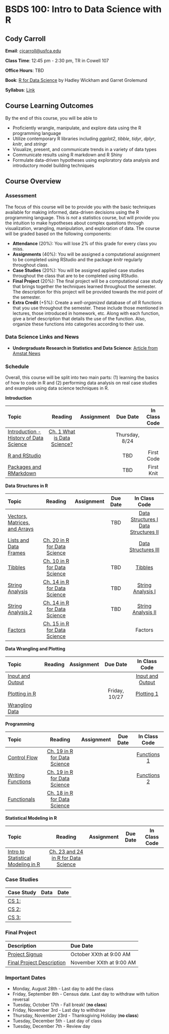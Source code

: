 # BSDS 100: Intro to Data Science with R

## Cody Carroll

**Email**: cjcarroll@usfca.edu

**Class Time**: 12:45 pm - 2:30 pm,	TR in Cowell 107

**Office Hours**: TBD

**Book**: [R for Data Science](http://r4ds.had.co.nz/index.html) by Hadley Wickham and Garret Grolemund

**Syllabus**: [Link]()

## Course Learning Outcomes

By the end of this course, you will be able to

- Proficiently wrangle, manipulate, and explore data using the R programming language
- Utilize contemporary R libraries including *ggplot2*, *tibble*, *tidyr*, *dplyr*, *knitr*, and *stringr*
- Visualize, present, and communicate trends in a variety of data types
- Communicate results using R markdown and R Shiny
- Formulate data-driven hypotheses using exploratory data analysis and introductory model building techniques

## Course Overview

### Assessment

The focus of this course will be to provide you with the basic techniques available for making informed, data-driven decisions using the R programming language. This is *not* a statistics course, but will provide you the intuition to make hypotheses about complex questions through visualization, wrangling, manipulation, and exploration of data. The course will be graded based on the following components:

- **Attendance** (20%): You will lose 2% of this grade for every class you miss.
- **Assignments** (40%): You will be assigned a computational assignment to be completed using RStudio and the package *knitr* regularly throughout class. 
- **Case Studies** (20%): You will be assigned applied case studies throughout the class that are to be completed using RStudio.
- **Final Project** (20%): The final project will be a computational case study that brings together the techniques learned throughout the semester. The description for this project will be provided towards the mid point of the semester.
- **Extra Credit** (+5%): Create a *well-organized* database of *all* R functions that you use throughout the semester. These include those mentioned in lectures, those introduced in homework, etc. Along with each function, give a brief description that details the use of the function. Also, organize these functions into categories according to their use.

### Data Science Links and News

- **Undergraduate Research in Statistics and Data Science**: [Article from Amstat News](http://magazine.amstat.org/blog/2017/09/01/undergraduateexpectations/)

### Schedule

Overall, this course will be split into two main parts: (1) learning the basics of how to code in R and (2) performing data analysis on real case studies and examples using data science techniques in R.


**Introduction**

| Topic | Reading | Assignment | Due Date | In Class Code |
 | :---  | :---:  | :---:  | :---:  | :---: |
 | [Introduction - History of Data Science]() | [Ch. 1 What is Data Science?](https://www.safaribooksonline.com/library/view/doing-data-science/9781449363871/ch01.html)|  | Thursday, 8/24| |
 | [R and RStudio]() | |  | TBD| First Code |
 | [Packages and RMarkdown]()  | | | TBD | First Knit |
  
  
 **Data Structures in R**
  
 | Topic | Reading | Assignment | Due Date | In Class Code |
  | :---  | :---:  | :---:  | :---:  | :---: |
  | [Vectors, Matrices, and Arrays]() | | | TBD | [Data Structures I]() [Data Structures II]()|
  | [Lists and Data Frames]() | [Ch. 20 in R for Data Science](http://r4ds.had.co.nz/vectors.html)| | | [Data Structures III]() |
  | [Tibbles](http://r4ds.had.co.nz/tibbles.html)| [Ch. 10 in R for Data Science](http://r4ds.had.co.nz/tibbles.html)|  | TBD | [Tibbles]() |
  | [String Analysis](http://r4ds.had.co.nz/strings.html)|[Ch. 14 in R for Data Science](http://r4ds.had.co.nz/strings.html) |  | TBD| [String Analysis I]()|
   | [String Analysis 2](http://r4ds.had.co.nz/strings.html)|[Ch. 14 in R for Data Science](http://r4ds.had.co.nz/strings.html) | | TBD | [String Analysis II]() |
  | [Factors](http://r4ds.had.co.nz/factors.html) | [Ch. 15 in R for Data Science](http://r4ds.had.co.nz/factors.html)| | | Factors |
  
  
  **Data Wrangling and Plotting**
  
   | Topic | Reading | Assignment | Due Date | In Class Code |
   | :---  | :---:  | :---:  | :---:  | :---: |
   | [Input and Output]() | | | | [Input and Output]() |
   | [Plotting in R]() | | | Friday, 10/27| [Plotting 1]()|
   | [Wrangling Data]() | | | |
   
 
 
 **Programming**
 
 | Topic | Reading | Assignment | Due Date | In Class Code |
 | :---  | :---:  | :---:  | :---:  | :---: |
 | [Control Flow]()|[Ch. 19 in R for Data Science](http://r4ds.had.co.nz/vectors.html) | | | [Functions 1]()|
 | [Writing Functions]()| [Ch. 19 in R for Data Science](http://r4ds.had.co.nz/vectors.html)| | | [Functions 2]()|
 | [Functionals]()| [Ch. 18 in R for Data Science](http://r4ds.had.co.nz/vectors.html)| | | 
 
 **Statistical Modeling in R**
 
 | Topic | Reading | Assignment | Due Date | In Class Code |
 | :---  | :---:  | :---:  | :---:  | :---: |
 | [Intro to Statistical Modeling in R]() | [Ch. 23 and 24 in R for Data Science](http://r4ds.had.co.nz) | | | 


### Case Studies
| Case Study | Data | Date |
|:--- | :---  | :---:  |
|[CS 1: ]() | | | 
|[CS 2: ]() | | |
|[CS 3: ]()| | |

### Final Project
| Description | Due Date |
|:--- | :---  |
|[Project Signup]() | October XXth at 9:00 AM|
|[Final Project Description]() | November XXth at 9:00 AM|


### Important Dates

- Monday, August 28th - Last day to add the class
- Friday, September 8th - Census date. Last day to withdraw with tuition reversal
- Tuesday, October 17th - Fall break! (**no class**)
- Friday, November 3rd - Last day to withdraw
- Thursday, November 23rd - Thanksgiving Holiday (**no class**)
- Tuesday, December 5th - Last day of class
- Tuesday, December 7th - Review day